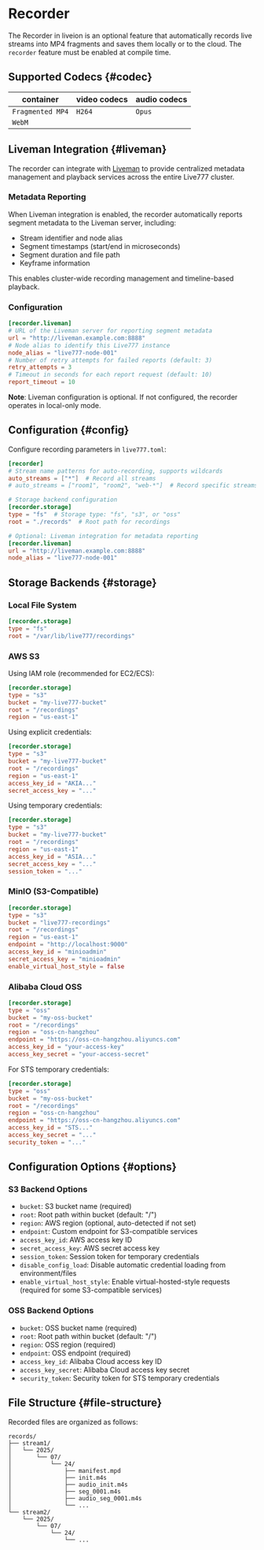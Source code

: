# Recorder

The Recorder in liveion is an optional feature that automatically records live streams into MP4 fragments and saves them locally or to the cloud. The `recorder` feature must be enabled at compile time.

## Supported Codecs {#codec}

| container           | video codecs | audio codecs |
| ------------------- | ------------| ------------ |
| `Fragmented MP4`    | `H264`      | `Opus`       |
| `WebM`              |             |              |

## Liveman Integration {#liveman}

The recorder can integrate with [Liveman](/guide/liveman) to provide centralized metadata management and playback services across the entire Live777 cluster.

### Metadata Reporting

When Liveman integration is enabled, the recorder automatically reports segment metadata to the Liveman server, including:

- Stream identifier and node alias
- Segment timestamps (start/end in microseconds)
- Segment duration and file path
- Keyframe information

This enables cluster-wide recording management and timeline-based playback.

### Configuration

```toml
[recorder.liveman]
# URL of the Liveman server for reporting segment metadata
url = "http://liveman.example.com:8888"
# Node alias to identify this Live777 instance
node_alias = "live777-node-001"
# Number of retry attempts for failed reports (default: 3)
retry_attempts = 3
# Timeout in seconds for each report request (default: 10)
report_timeout = 10
```

**Note**: Liveman configuration is optional. If not configured, the recorder operates in local-only mode.

## Configuration {#config}

Configure recording parameters in `live777.toml`:

```toml
[recorder]
# Stream name patterns for auto-recording, supports wildcards
auto_streams = ["*"]  # Record all streams
# auto_streams = ["room1", "room2", "web-*"]  # Record specific streams

# Storage backend configuration
[recorder.storage]
type = "fs"  # Storage type: "fs", "s3", or "oss"
root = "./records"  # Root path for recordings

# Optional: Liveman integration for metadata reporting
[recorder.liveman]
url = "http://liveman.example.com:8888"
node_alias = "live777-node-001"
```

## Storage Backends {#storage}

### Local File System

```toml
[recorder.storage]
type = "fs"
root = "/var/lib/live777/recordings"
```

### AWS S3

Using IAM role (recommended for EC2/ECS):
```toml
[recorder.storage]
type = "s3"
bucket = "my-live777-bucket"
root = "/recordings"
region = "us-east-1"
```

Using explicit credentials:
```toml
[recorder.storage]
type = "s3"
bucket = "my-live777-bucket"
root = "/recordings"
region = "us-east-1"
access_key_id = "AKIA..."
secret_access_key = "..."
```

Using temporary credentials:
```toml
[recorder.storage]
type = "s3"
bucket = "my-live777-bucket"
root = "/recordings"
region = "us-east-1"
access_key_id = "ASIA..."
secret_access_key = "..."
session_token = "..."
```

### MinIO (S3-Compatible)

```toml
[recorder.storage]
type = "s3"
bucket = "live777-recordings"
root = "/recordings"
region = "us-east-1"
endpoint = "http://localhost:9000"
access_key_id = "minioadmin"
secret_access_key = "minioadmin"
enable_virtual_host_style = false
```

### Alibaba Cloud OSS

```toml
[recorder.storage]
type = "oss"
bucket = "my-oss-bucket"
root = "/recordings"
region = "oss-cn-hangzhou"
endpoint = "https://oss-cn-hangzhou.aliyuncs.com"
access_key_id = "your-access-key"
access_key_secret = "your-access-secret"
```

For STS temporary credentials:
```toml
[recorder.storage]
type = "oss"
bucket = "my-oss-bucket"
root = "/recordings"
region = "oss-cn-hangzhou"
endpoint = "https://oss-cn-hangzhou.aliyuncs.com"
access_key_id = "STS..."
access_key_secret = "..."
security_token = "..."
```

## Configuration Options {#options}

### S3 Backend Options

- `bucket`: S3 bucket name (required)
- `root`: Root path within bucket (default: "/")
- `region`: AWS region (optional, auto-detected if not set)
- `endpoint`: Custom endpoint for S3-compatible services
- `access_key_id`: AWS access key ID
- `secret_access_key`: AWS secret access key
- `session_token`: Session token for temporary credentials
- `disable_config_load`: Disable automatic credential loading from environment/files
- `enable_virtual_host_style`: Enable virtual-hosted-style requests (required for some S3-compatible services)

### OSS Backend Options

- `bucket`: OSS bucket name (required)
- `root`: Root path within bucket (default: "/")
- `region`: OSS region (required)
- `endpoint`: OSS endpoint (required)
- `access_key_id`: Alibaba Cloud access key ID
- `access_key_secret`: Alibaba Cloud access key secret
- `security_token`: Security token for STS temporary credentials

## File Structure {#file-structure}

Recorded files are organized as follows:

```
records/
├── stream1/
│   └── 2025/
│       └── 07/
│           └── 24/
│               ├── manifest.mpd
│               ├── init.m4s
│               ├── audio_init.m4s
│               ├── seg_0001.m4s
│               ├── audio_seg_0001.m4s
│               └── ...
└── stream2/
    └── 2025/
        └── 07/
            └── 24/
                └── ...
```
